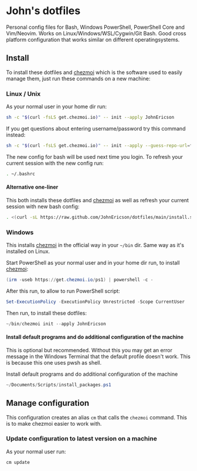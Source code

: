 # John's dotfiles

Personal config files for Bash, Windows PowerShell, PowerShell Core and Vim/Neovim. Works on Linux/Windows/WSL/Cygwin/Git Bash.
Good cross platform configuration that works similar on different operatingsystems.

## Install
To install these dotfiles and [chezmoi](https://www.chezmoi.io) which is the software used to easily manage them, just run these commands on a new machine:

### Linux / Unix
As your normal user in your home dir run:
```sh
sh -c "$(curl -fsLS get.chezmoi.io)" -- init --apply JohnEricson
```
If you get questions about entering username/password try this command instead:
```sh
sh -c "$(curl -fsLS get.chezmoi.io)" -- init --apply --guess-repo-url=false https://github.com/JohnEricson/dotfiles.git
```
The new config for bash will be used next time you login. To refresh your current session with the new config run:
```sh
. ~/.bashrc
```
#### Alternative one-liner
This both installs these dotfiles and [chezmoi](https://www.chezmoi.io) as well as refresh your current session with new bash config:
```sh
. <(curl -sL https://raw.github.com/JohnEricson/dotfiles/main/install.sh)
```

### Windows
This installs [chezmoi](https://www.chezmoi.io) in the official way in your `~/bin` dir. Same way as it's installed on Linux.

Start PowerShell as your normal user and in your home dir run, to install [chezmoi](https://www.chezmoi.io):
```powershell
(irm -useb https://get.chezmoi.io/ps1) | powershell -c -
```
After this run, to allow to run PowerShell script:
```powershell
Set-ExecutionPolicy -ExecutionPolicy Unrestricted -Scope CurrentUser
```
Then run, to install these dotfiles:
```powershell
~/bin/chezmoi init --apply JohnEricson
```

#### Install default programs and do additional configuration of the machine
This is optional but recommended. Without this you may get an error message in the Windows Terminal that the default profile doesn't work. This is because this one uses pwsh as shell.

Install default programs and do additional configuration of the machine
```powershell
~/Documents/Scripts/install_packages.ps1
```

## Manage configuration
This configuration creates an alias `cm` that calls the `chezmoi` command. This is to make chezmoi easier to work with.

### Update configuration to latest version on a machine
As your normal user run:
```sh
cm update
```

